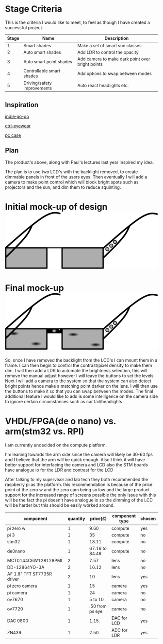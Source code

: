 # Stage Criteria

This is the criteria I would like to meet, to feel as though I have created a successful project.

Stage | Name                        | Description
----- | --------------------------- | ------------------------------------------------
1     | Smart shades                | Make a set of smart sun classes
2     | Auto smart shades           | Add LDR to control the opacity
3     | Auto smart point shades     | Add camera to make dark point over bright points
4     | Controllable smart shades   | Add options to swap between modes
5     | Driving/safety improvements | Auto react headlights etc.

## Inspiration

[indie-go-go](https://www.indiegogo.com/projects/ctrl-one-the-smartest-lcd-tint-changing-glasses-smart#/)

[ctrl-eyewear](http://www.ctrl-eyewear.com/)

[pc case](https://www.youtube.com/watch?v=E5d7ynJXiZc)

## Plan

The product's above, along with Paul's lectures last year inspired my idea.

The plan is to use two LCD's with the backlight removed, to create dimmable panels in front of the users eyes. Then eventually I will add a camera to make point control which will block bright spots such as projectors and the sun, and dim them to reduce squinting.

# Initial mock-up of design ![initial mock-up image](initial_design.svg)

# Final mock-up ![final mock-up design image](final_design_plan.svg)

So, once I have removed the backlight from the LCD's I can mount them in a frame. I can then begin to control the contrast/pixel density to make them dim. I will then add a LDR to automate the brightness selection, this will remove the manual adjust however I will leave the buttons to set the levels. Next I will add a camera to the system so that the system can also detect bright points hence make a matching point darker on the lens. I will then use the buttons to make it so that you can swap between the modes. The final additional feature I would like to add is some intelligence on the camera side to ignore certain circumstances such as car tail/headlights

# VHDL/FPGA(de o nano) vs. arm(stm32 vs. RPI)

I am currently undecided on the compute platform.

I'm leaning towards the arm side since the camera will likely be 30-60 fps and I believe that the arm will be quick enough. Also I think it will have better support for interfacing the camera and LCD also the STM boards have analogue io for the LDR and contrast for the LCD

After talking to my supervisor and lab tech they both recommended the raspberry pi as the platform. this recommendation is because of the price point of the zero w and the zero cam being so low and the large product support for the increased range of screens possible the only issue with this will be the fact the pi doesn't have analogue io so the dimming of the LCD will be harder but this should be easily worked around.

component                  | quantity | price(£)        | component type | chosen
-------------------------- | -------- | --------------- | -------------- | ------
pi zero w                  | 1        | 9.60            | compute        | yes
pi 3                       | 1        | 35              | compute        | no
stm32                      | 1        | 18.11           | compute        | no
de0nano                    | 1        | 67.16 to 84.46  | compute        | no
MCT0144C6W128128PML        | 2        | 7.57            | lens           | no
DD-12864YO-3A              | 2        | 16.12           | lens           | no
AF 1.8" TFT ST7735R driver | 2        | 10              | lens           | yes
pi zero camera             | 1        | 15              | camera         | yes
pi camera                  | 1        | 24              | camera         | no
ov7670                     | 1        | 5 to 10         | camera         | no
ov7720                     | 1        | .50 from ps eye | camera         | no
DAC 0800                   | 1        | 1.15.           | DAC for LCD    | yes
ZN439                      | 1        | 2.50            | ADC for LDR    | yes
